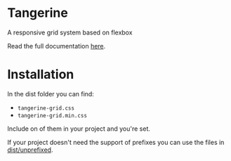 # Tangerine
A responsive grid system based on flexbox

Read the full documentation <a href="http://anacoelhovicente.github.io/tangerine/example/">here</a>.

# Installation
In the dist folder you can find:
<ul>
  <li><code>tangerine-grid.css</code></li>
  <li><code>tangerine-grid.min.css</code></li>
</ul>

Include on of them in your project and you're set.

If your project doesn't need the support of prefixes you can use the files in <a href="https://github.com/anacoelhovicente/tangerine/tree/gh-pages/dist/unprefixed">dist/unprefixed</a>.
